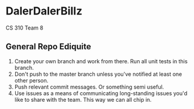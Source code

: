 # DalerDalerBillz
CS 310 Team 8
## General Repo Ediquite
1. Create your own branch and work from there. Run all unit tests in this branch. 
2. Don't push to the master branch unless you've notified at least one other person. 
3. Push relevant commit messages. Or something semi useful.
4. Use issues as a means of communicating long-standing issues you'd like to share with the team. This way we can all chip in. 
